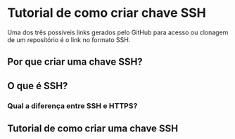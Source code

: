 # Tutorial de como criar chave SSH

Uma dos três possíveis links gerados pelo GitHub para acesso ou clonagem de um reposítório é o link no formato SSH. 

## Por que criar uma chave SSH?

## O que é SSH?

### Qual a diferença entre SSH e HTTPS?

## Tutorial de como criar uma chave SSH